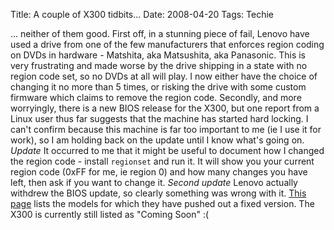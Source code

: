 Title: A couple of X300 tidbits...
Date: 2008-04-20
Tags: Techie

... neither of them good.
First off, in a stunning piece of fail, Lenovo have used a drive from one of the few manufacturers that enforces region coding on DVDs in hardware - Matshita, aka Matsushita, aka Panasonic. This is very frustrating and made worse by the drive shipping in a state with no region code set, so no DVDs at all will play. I now either have the choice of changing it no more than 5 times, or risking the drive with some custom firmware which claims to remove the region code.
Secondly, and more worryingly, there is a new BIOS release for the X300, but one report from a Linux user thus far suggests that the machine has started hard locking. I can't confirm because this machine is far too important to me (ie I use it for work), so I am holding back on the update until I know what's going on.
*Update* It occurred to me that it might be useful to document how I changed the region code - install `regionset` and run it. It will show you your current region code (0xFF for me, ie region 0) and how many changes you have left, then ask if you want to change it.
*Second update* Lenovo actually withdrew the BIOS update, so clearly something was wrong with it. [This page](http://www-307.ibm.com/pc/support/site.wss/MIGR-69703.html) lists the models for which they have pushed out a fixed version. The X300 is currently still listed as "Coming Soon" :(
